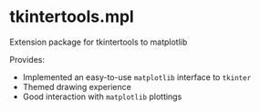 # tkintertools.mpl


Extension package for tkintertools to matplotlib

Provides:

* Implemented an easy-to-use `matplotlib` interface to `tkinter`
* Themed drawing experience
* Good interaction with `matplotlib` plottings


